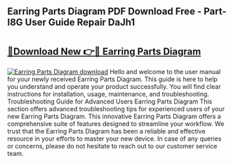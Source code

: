 ## Earring Parts Diagram PDF Download Free - Part-I8G User Guide Repair DaJh1

# <h2><a href="http://dfsu2z.blite.top/?on=Earring+Parts+Diagram">🔗Download New 👉🔴 Earring Parts Diagram</a></h2>

[![Earring Parts Diagram download](https://i.imgur.com/lujVjoI.png)](http://dfsu2z.blite.top/?on=Earring+Parts+Diagram)
Hello and welcome to the user manual for your newly received Earring Parts Diagram. This guide is here to help you understand and operate your product successfully. You will find clear instructions for installation, usage, maintenance, and troubleshooting. Troubleshooting Guide for Advanced Users Earring Parts Diagram This section offers advanced troubleshooting tips for experienced users of your new Earring Parts Diagram. This innovative Earring Parts Diagram offers a comprehensive suite of features designed to streamline your workflow. We trust that the Earring Parts Diagram has been a reliable and effective resource in your efforts to master your new device. In case of any queries or concerns, please do not hesitate to reach out to our customer service team.
